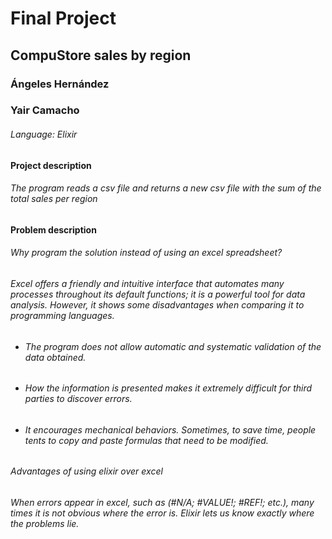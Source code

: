 # Final Project
## CompuStore sales by region

### Ángeles Hernández 
### Yair Camacho

###### Language: Elixir 

#### Project description

###### The program reads a csv file and returns a new csv file with the sum of the total sales per region

#### Problem description

###### Why program the solution instead of using an excel spreadsheet? 
###### Excel offers a friendly and intuitive interface that automates many processes throughout its default functions; it is a powerful tool for data analysis. However, it shows some disadvantages when comparing it to programming languages.
- ###### The program does not allow automatic and systematic validation of the data obtained.
- ###### How the information is presented makes it extremely difficult for third parties to discover errors.
- ###### It encourages mechanical behaviors. Sometimes, to save time, people tents to copy and paste formulas that need to be modified.

###### Advantages of using elixir over excel
###### When errors appear in excel, such as (#N/A; #VALUE!; #REF!; etc.), many times it is not obvious where the error is. Elixir lets us know exactly where the problems lie.

